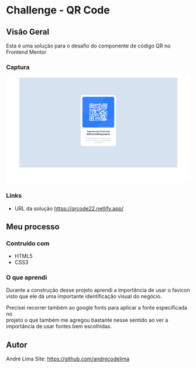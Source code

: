 <h1>Challenge - QR Code</h1>

<h2>Visão Geral</h2>
<p>
    Esta é uma solução para o desafio do componente de código QR no Frontend Mentor <br> <a href="http://www.frontendmentor.io/challenges/qr-code-component-iux_sIO_H" target="blank"></a>
</p>

<h3>Captura</h3>
<img src="https://github.com/andrecodelima/Challenges-HTML-CSS/blob/main/site-qrcode/design/Screenshot%20QR%20code%20component.png?raw=true">

<h3>Links</h3>
<ul>
    <li>
        URL da solução <a href="https://qrcode22.netlify.app/">https://qrcode22.netlify.app/</a>
    </li>
</ul>

<h2>Meu processo</h2>
    <h3>Contruído com</h3>
    <ul>
        <li>HTML5</li>
        <li>CSS3</li>
    </ul>
    <h3>O que aprendi</h3>
    <p>
        Durante a construção desse projeto aprendi a importância de usar o favicon <br> visto que ele dá uma importante identificação visual do negócio.
    </p>
    <p>
        Precisei recorrer também ao google fonts para aplicar a fonte especificada no <br> projeto o que também me agregou bastante nesse sentido ao ver a <br> importância de usar fontes bem escolhidas.
    </p>

<h2>Autor</h2>
<p>
    André Lima
    Site: <a href="https://github.com/andrecodelima">https://github.com/andrecodelima</a>
</p>

   
    
